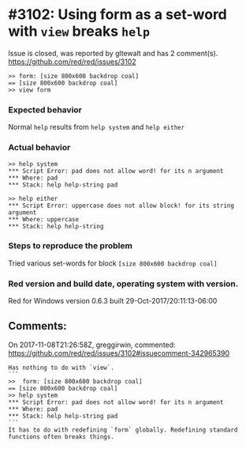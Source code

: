 
#3102: Using form as a set-word with `view` breaks `help`
================================================================================
Issue is closed, was reported by gltewalt and has 2 comment(s).
<https://github.com/red/red/issues/3102>

```
>> form: [size 800x600 backdrop coal]
== [size 800x600 backdrop coal]
>> view form
```

### Expected behavior
Normal `help` results from `help system` and `help either`

### Actual behavior
```
>> help system
*** Script Error: pad does not allow word! for its n argument
*** Where: pad
*** Stack: help help-string pad  
```

```
>> help either
*** Script Error: uppercase does not allow block! for its string argument
*** Where: uppercase
*** Stack: help help-string  
```

### Steps to reproduce the problem
Tried various set-words for block `[size 800x600 backdrop coal]`

### Red version and build date, operating system with version.
Red for Windows version 0.6.3 built 29-Oct-2017/20:11:13-06:00


Comments:
--------------------------------------------------------------------------------

On 2017-11-08T21:26:58Z, greggirwin, commented:
<https://github.com/red/red/issues/3102#issuecomment-342965390>

    Has nothing to do with `view`.
    ```
    >>  form: [size 800x600 backdrop coal]
    == [size 800x600 backdrop coal]
    >> help system
    *** Script Error: pad does not allow word! for its n argument
    *** Where: pad
    *** Stack: help help-string pad  
    ```
    It has to do with redefining `form` globally. Redefining standard functions often breaks things.

